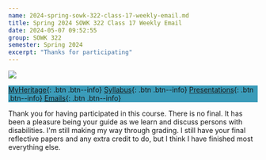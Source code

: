 ```yaml
---
name: 2024-spring-sowk-322-class-17-weekly-email.md
title: Spring 2024 SOWK 322 Class 17 Weekly Email
date: 2024-05-07 09:52:55
group: SOWK 322
semester: Spring 2024
excerpt: "Thanks for participating"
---
```


![](https://jacobrcampbell.com/assets/media/2024-01-19-sowk-322-email-header-image.jpg)

<div style="background-color: #3b9cba; width: 100%;" markdown="1">

[MyHeritage](https://myheritage.heritage.edu/ICS/Academics/SOWK/SOWK_322/2324_SP-SOWK_322-2/){: .btn .btn--info}
[Syllabus](https://jacobrcampbell.com/assets/media/2024-spring-sowk-322-2-course-syllabus-campbell.pdf){: .btn .btn--info}
[Presentations](https://presentations.jacobrcampbell.com){: .btn .btn--info}
[Emails](https://jacobrcampbell.com/communications/){: .btn .btn--info}

</div>

Thank you for having participated in this course. There is no final. It has been a pleasure being your guide as we learn and discuss persons with disabilities. I'm still making my way through grading. I still have your final reflective papers and any extra credit to do, but I think I have finished most everything else.